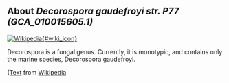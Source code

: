 
About *Decorospora gaudefroyi str. P77 (GCA\_010015605.1)* 
--------------------------------------------------------------

[![Wikipedia](/img/wikipedia_logo_v2_en.png){#wiki_icon}](https://en.wikipedia.org/wiki/Decorospora)

Decorospora is a fungal genus.  Currently, it is monotypic, and contains only
the marine species, Decorospora gaudefroyi.

([Text](https://en.wikipedia.org/wiki/Decorospora) from [Wikipedia](http://en.wikipedia.org/) 

